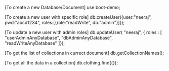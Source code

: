 [To create a new Database/Document]
use boot-demo;

[To create a new user with specific role]
db.createUser({user:"neeraj", pwd:"abcd1234", roles:[{role:"readWrite", db:"admin"}]});

[To update a new user with admin roles]
db.updateUser( "neeraj", { roles : [ "userAdminAnyDatabase", "dbAdminAnyDatabase", "readWriteAnyDatabase" ]});

[To get the list of collections in currect document]
db.getCollectionNames();

[To get all the data in a collection]
db.clothing.find({});